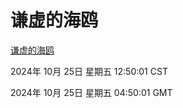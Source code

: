 # 谦虚的海鸥
[谦虚的海鸥](http://219.139.199.238:56308/qxdho/course/base/hotlink/index.php)

2024年 10月 25日 星期五 12:50:01 CST

2024年 10月 25日 星期五 04:50:01 GMT
